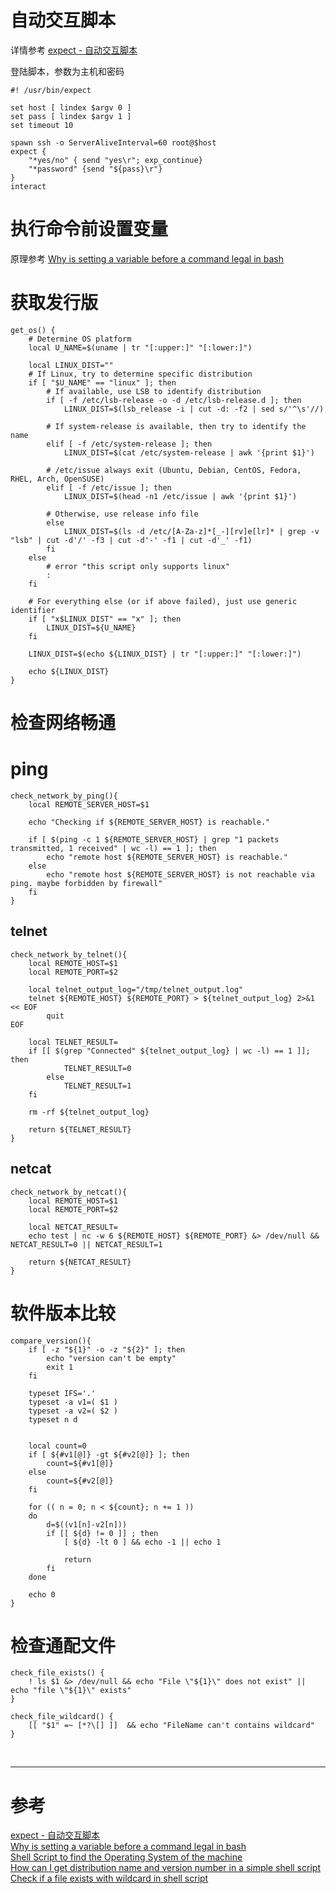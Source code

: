 # 自动交互脚本
详情参考 [expect - 自动交互脚本][1]

 
登陆脚本，参数为主机和密码
```
#! /usr/bin/expect

set host [ lindex $argv 0 ]
set pass [ lindex $argv 1 ]
set timeout 10

spawn ssh -o ServerAliveInterval=60 root@$host
expect {
	"*yes/no" { send "yes\r"; exp_continue}
	"*password" {send "${pass}\r"}
}
interact
``` 



# 执行命令前设置变量
原理参考 [Why is setting a variable before a command legal in bash][2]



# 获取发行版
```
get_os() {
    # Determine OS platform
    local U_NAME=$(uname | tr "[:upper:]" "[:lower:]")

    local LINUX_DIST=""
    # If Linux, try to determine specific distribution
    if [ "$U_NAME" == "linux" ]; then
        # If available, use LSB to identify distribution
        if [ -f /etc/lsb-release -o -d /etc/lsb-release.d ]; then
            LINUX_DIST=$(lsb_release -i | cut -d: -f2 | sed s/'^\s'//)

        # If system-release is available, then try to identify the name
        elif [ -f /etc/system-release ]; then
            LINUX_DIST=$(cat /etc/system-release | awk '{print $1}')

        # /etc/issue always exit (Ubuntu, Debian, CentOS, Fedora, RHEL, Arch, OpenSUSE)
        elif [ -f /etc/issue ]; then
            LINUX_DIST=$(head -n1 /etc/issue | awk '{print $1}')

        # Otherwise, use release info file
        else
            LINUX_DIST=$(ls -d /etc/[A-Za-z]*[_-][rv]e[lr]* | grep -v "lsb" | cut -d'/' -f3 | cut -d'-' -f1 | cut -d'_' -f1)
        fi
    else
        # error "this script only supports linux"
        :
    fi

    # For everything else (or if above failed), just use generic identifier
    if [ "x$LINUX_DIST" == "x" ]; then
        LINUX_DIST=${U_NAME}
    fi

    LINUX_DIST=$(echo ${LINUX_DIST} | tr "[:upper:]" "[:lower:]")

    echo ${LINUX_DIST}
}
```



# 检查网络畅通
# ping
```
check_network_by_ping(){
    local REMOTE_SERVER_HOST=$1

    echo "Checking if ${REMOTE_SERVER_HOST} is reachable."

    if [ $(ping -c 1 ${REMOTE_SERVER_HOST} | grep "1 packets transmitted, 1 received" | wc -l) == 1 ]; then
        echo "remote host ${REMOTE_SERVER_HOST} is reachable."
    else
        echo "remote host ${REMOTE_SERVER_HOST} is not reachable via ping. maybe forbidden by firewall"
    fi
}
```


## telnet
```
check_network_by_telnet(){
    local REMOTE_HOST=$1
    local REMOTE_PORT=$2

    local telnet_output_log="/tmp/telnet_output.log"
    telnet ${REMOTE_HOST} ${REMOTE_PORT} > ${telnet_output_log} 2>&1 << EOF
        quit
EOF

    local TELNET_RESULT=
    if [[ $(grep "Connected" ${telnet_output_log} | wc -l) == 1 ]]; then
            TELNET_RESULT=0
        else
            TELNET_RESULT=1
    fi

    rm -rf ${telnet_output_log}

    return ${TELNET_RESULT}
}
```



## netcat
```
check_network_by_netcat(){
    local REMOTE_HOST=$1
    local REMOTE_PORT=$2

    local NETCAT_RESULT=
    echo test | nc -w 6 ${REMOTE_HOST} ${REMOTE_PORT} &> /dev/null && NETCAT_RESULT=0 || NETCAT_RESULT=1

    return ${NETCAT_RESULT}
}
```



# 软件版本比较
```
compare_version(){
    if [ -z "${1}" -o -z "${2}" ]; then
        echo "version can't be empty"
        exit 1
    fi

    typeset IFS='.'
    typeset -a v1=( $1 )
    typeset -a v2=( $2 )
    typeset n d


    local count=0
    if [ ${#v1[@]} -gt ${#v2[@]} ]; then
        count=${#v1[@]}
    else
        count=${#v2[@]}
    fi

    for (( n = 0; n < ${count}; n += 1 ))
    do
        d=$((v1[n]-v2[n]))
        if [[ ${d} != 0 ]] ; then
            [ ${d} -lt 0 ] && echo -1 || echo 1

            return
        fi
    done

    echo 0
}
```



# 检查通配文件
```
check_file_exists() {
    ! ls $1 &> /dev/null && echo "File \"${1}\" does not exist" || echo "file \"${1}\" exists"
}

check_file_wildcard() {
    [[ "$1" =~ [*?\[] ]]  && echo "FileName can't contains wildcard"
}
```


<br/>

---

# 参考

[expect - 自动交互脚本][1]  
[Why is setting a variable before a command legal in bash][2]  
[Shell Script to find the Operating System of the machine][3]  
[How can I get distribution name and version number in a simple shell script][4]  
[Check if a file exists with wildcard in shell script][5]  

[1]: http://xstarcd.github.io/wiki/shell/expect.html
[2]: https://unix.stackexchange.com/questions/126938/why-is-setting-a-variable-before-a-command-legal-in-bash
[3]: https://stackoverflow.com/questions/35236947/shell-script-to-find-the-operating-system-of-the-machine
[4]: https://unix.stackexchange.com/questions/6345/how-can-i-get-distribution-name-and-version-number-in-a-simple-shell-script
[5]: https://stackoverflow.com/questions/6363441/check-if-a-file-exists-with-wildcard-in-shell-script